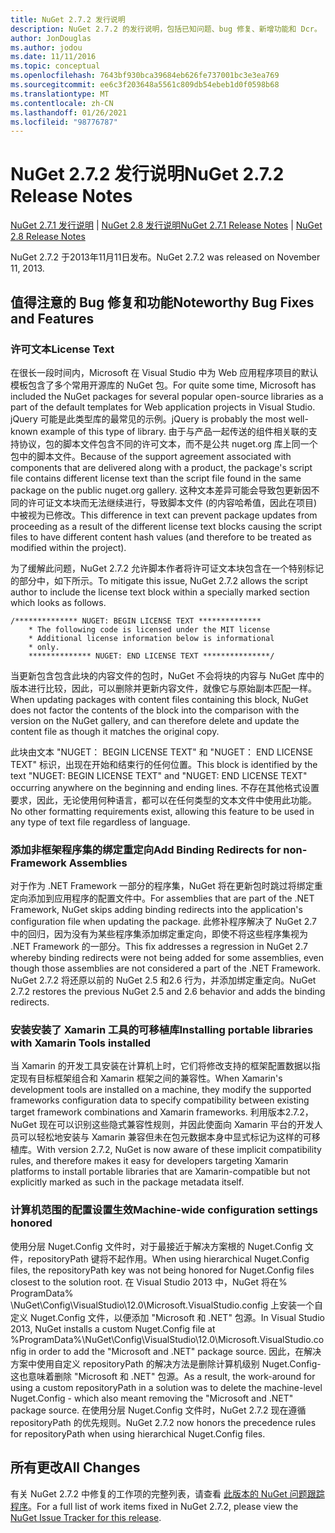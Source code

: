 ```yaml
---
title: NuGet 2.7.2 发行说明
description: NuGet 2.7.2 的发行说明，包括已知问题、bug 修复、新增功能和 Dcr。
author: JonDouglas
ms.author: jodou
ms.date: 11/11/2016
ms.topic: conceptual
ms.openlocfilehash: 7643bf930bca39684eb626fe737001bc3e3ea769
ms.sourcegitcommit: ee6c3f203648a5561c809db54ebeb1d0f0598b68
ms.translationtype: MT
ms.contentlocale: zh-CN
ms.lasthandoff: 01/26/2021
ms.locfileid: "98776787"
---
```

# <a name="nuget-272-release-notes"></a><span data-ttu-id="72a58-103">NuGet 2.7.2 发行说明</span><span class="sxs-lookup"><span data-stu-id="72a58-103">NuGet 2.7.2 Release Notes</span></span>

<span data-ttu-id="72a58-104">[NuGet 2.7.1 发行说明](../release-notes/nuget-2.7.1.md)  | [NuGet 2.8 发行说明](../release-notes/nuget-2.8.md)</span><span class="sxs-lookup"><span data-stu-id="72a58-104">[NuGet 2.7.1 Release Notes](../release-notes/nuget-2.7.1.md) | [NuGet 2.8 Release Notes](../release-notes/nuget-2.8.md)</span></span>

<span data-ttu-id="72a58-105">NuGet 2.7.2 于2013年11月11日发布。</span><span class="sxs-lookup"><span data-stu-id="72a58-105">NuGet 2.7.2 was released on November 11, 2013.</span></span>

## <a name="noteworthy-bug-fixes-and-features"></a><span data-ttu-id="72a58-106">值得注意的 Bug 修复和功能</span><span class="sxs-lookup"><span data-stu-id="72a58-106">Noteworthy Bug Fixes and Features</span></span>

### <a name="license-text"></a><span data-ttu-id="72a58-107">许可文本</span><span class="sxs-lookup"><span data-stu-id="72a58-107">License Text</span></span>
<span data-ttu-id="72a58-108">在很长一段时间内，Microsoft 在 Visual Studio 中为 Web 应用程序项目的默认模板包含了多个常用开源库的 NuGet 包。</span><span class="sxs-lookup"><span data-stu-id="72a58-108">For quite some time, Microsoft has included the NuGet packages for several popular open-source libraries as a part of the default templates for Web application projects in Visual Studio.</span></span> <span data-ttu-id="72a58-109">jQuery 可能是此类型库的最常见的示例。</span><span class="sxs-lookup"><span data-stu-id="72a58-109">jQuery is probably the most well-known example of this type of library.</span></span> <span data-ttu-id="72a58-110">由于与产品一起传送的组件相关联的支持协议，包的脚本文件包含不同的许可文本，而不是公共 nuget.org 库上同一个包中的脚本文件。</span><span class="sxs-lookup"><span data-stu-id="72a58-110">Because of the support agreement associated with components that are delivered along with a product, the package's script file contains different license text than the script file found in the same package on the public nuget.org gallery.</span></span> <span data-ttu-id="72a58-111">这种文本差异可能会导致包更新因不同的许可证文本块而无法继续进行，导致脚本文件 (的内容哈希值，因此在项目) 中被视为已修改。</span><span class="sxs-lookup"><span data-stu-id="72a58-111">This difference in text can prevent package updates from proceeding as a result of the different license text blocks causing the script files to have different content hash values (and therefore to be treated as modified within the project).</span></span>

<span data-ttu-id="72a58-112">为了缓解此问题，NuGet 2.7.2 允许脚本作者将许可证文本块包含在一个特别标记的部分中，如下所示。</span><span class="sxs-lookup"><span data-stu-id="72a58-112">To mitigate this issue, NuGet 2.7.2 allows the script author to include the license text block within a specially marked section which looks as follows.</span></span>

```
/************** NUGET: BEGIN LICENSE TEXT **************
    * The following code is licensed under the MIT license
    * Additional license information below is informational
    * only.
    ************** NUGET: END LICENSE TEXT ***************/
```

<span data-ttu-id="72a58-113">当更新包含包含此块的内容文件的包时，NuGet 不会将块的内容与 NuGet 库中的版本进行比较，因此，可以删除并更新内容文件，就像它与原始副本匹配一样。</span><span class="sxs-lookup"><span data-stu-id="72a58-113">When updating packages with content files containing this block, NuGet does not factor the contents of the block into the comparison with the version on the NuGet gallery, and can therefore delete and update the content file as though it matches the original copy.</span></span>

<span data-ttu-id="72a58-114">此块由文本 "NUGET： BEGIN LICENSE TEXT" 和 "NUGET： END LICENSE TEXT" 标识，出现在开始和结束行的任何位置。</span><span class="sxs-lookup"><span data-stu-id="72a58-114">This block is identified by the text "NUGET: BEGIN LICENSE TEXT" and "NUGET: END LICENSE TEXT" occurring anywhere on the beginning and ending lines.</span></span>  <span data-ttu-id="72a58-115">不存在其他格式设置要求，因此，无论使用何种语言，都可以在任何类型的文本文件中使用此功能。</span><span class="sxs-lookup"><span data-stu-id="72a58-115">No other formatting requirements exist, allowing this feature to be used in any type of text file regardless of language.</span></span>

### <a name="add-binding-redirects-for-non-framework-assemblies"></a><span data-ttu-id="72a58-116">添加非框架程序集的绑定重定向</span><span class="sxs-lookup"><span data-stu-id="72a58-116">Add Binding Redirects for non-Framework Assemblies</span></span>
<span data-ttu-id="72a58-117">对于作为 .NET Framework 一部分的程序集，NuGet 将在更新包时跳过将绑定重定向添加到应用程序的配置文件中。</span><span class="sxs-lookup"><span data-stu-id="72a58-117">For assemblies that are part of the .NET Framework, NuGet skips adding binding redirects into the application's configuration file when updating the package.</span></span> <span data-ttu-id="72a58-118">此修补程序解决了 NuGet 2.7 中的回归，因为没有为某些程序集添加绑定重定向，即使不将这些程序集视为 .NET Framework 的一部分。</span><span class="sxs-lookup"><span data-stu-id="72a58-118">This fix addresses a regression in NuGet 2.7 whereby binding redirects were not being added for some assemblies, even though those assemblies are not considered a part of the .NET Framework.</span></span> <span data-ttu-id="72a58-119">NuGet 2.7.2 将还原以前的 NuGet 2.5 和2.6 行为，并添加绑定重定向。</span><span class="sxs-lookup"><span data-stu-id="72a58-119">NuGet 2.7.2 restores the previous NuGet 2.5 and 2.6 behavior and adds the binding redirects.</span></span>

### <a name="installing-portable-libraries-with-xamarin-tools-installed"></a><span data-ttu-id="72a58-120">安装安装了 Xamarin 工具的可移植库</span><span class="sxs-lookup"><span data-stu-id="72a58-120">Installing portable libraries with Xamarin Tools installed</span></span>
<span data-ttu-id="72a58-121">当 Xamarin 的开发工具安装在计算机上时，它们将修改支持的框架配置数据以指定现有目标框架组合和 Xamarin 框架之间的兼容性。</span><span class="sxs-lookup"><span data-stu-id="72a58-121">When Xamarin's development tools are installed on a machine, they modify the supported frameworks configuration data to specify compatibility between existing target framework combinations and Xamarin frameworks.</span></span> <span data-ttu-id="72a58-122">利用版本2.7.2，NuGet 现在可以识别这些隐式兼容性规则，并因此使面向 Xamarin 平台的开发人员可以轻松地安装与 Xamarin 兼容但未在包元数据本身中显式标记为这样的可移植库。</span><span class="sxs-lookup"><span data-stu-id="72a58-122">With version 2.7.2, NuGet is now aware of these implicit compatibility rules, and therefore makes it easy for developers targeting Xamarin platforms to install portable libraries that are Xamarin-compatible but not explicitly marked as such in the package metadata itself.</span></span>

### <a name="machine-wide-configuration-settings-honored"></a><span data-ttu-id="72a58-123">计算机范围的配置设置生效</span><span class="sxs-lookup"><span data-stu-id="72a58-123">Machine-wide configuration settings honored</span></span>
<span data-ttu-id="72a58-124">使用分层 Nuget.Config 文件时，对于最接近于解决方案根的 Nuget.Config 文件，repositoryPath 键将不起作用。</span><span class="sxs-lookup"><span data-stu-id="72a58-124">When using hierarchical Nuget.Config files, the repositoryPath key was not being honored for Nuget.Config files closest to the solution root.</span></span> <span data-ttu-id="72a58-125">在 Visual Studio 2013 中，NuGet 将在% ProgramData% \NuGet\Config\VisualStudio\12.0\Microsoft.VisualStudio.config 上安装一个自定义 Nuget.Config 文件，以便添加 "Microsoft 和 .NET" 包源。</span><span class="sxs-lookup"><span data-stu-id="72a58-125">In Visual Studio 2013, NuGet installs a custom Nuget.Config file at %ProgramData%\NuGet\Config\VisualStudio\12.0\Microsoft.VisualStudio.config in order to add the "Microsoft and .NET" package source.</span></span> <span data-ttu-id="72a58-126">因此，在解决方案中使用自定义 repositoryPath 的解决方法是删除计算机级别 Nuget.Config-这也意味着删除 "Microsoft 和 .NET" 包源。</span><span class="sxs-lookup"><span data-stu-id="72a58-126">As a result, the work-around for using a custom repositoryPath in a solution was to delete the machine-level Nuget.Config - which also meant removing the "Microsoft and .NET" package source.</span></span> <span data-ttu-id="72a58-127">在使用分层 Nuget.Config 文件时，NuGet 2.7.2 现在遵循 repositoryPath 的优先规则。</span><span class="sxs-lookup"><span data-stu-id="72a58-127">NuGet 2.7.2 now honors the precedence rules for repositoryPath when using hierarchical Nuget.Config files.</span></span>

## <a name="all-changes"></a><span data-ttu-id="72a58-128">所有更改</span><span class="sxs-lookup"><span data-stu-id="72a58-128">All Changes</span></span>
<span data-ttu-id="72a58-129">有关 NuGet 2.7.2 中修复的工作项的完整列表，请查看 [此版本的 NuGet 问题跟踪程序](https://nuget.codeplex.com/workitem/list/advanced?keyword=&status=All&type=All&priority=All&release=NuGet%202.7.2&assignedTo=All&component=All&sortField=LastUpdatedDate&sortDirection=Descending&page=0&reasonClosed=Fixed)。</span><span class="sxs-lookup"><span data-stu-id="72a58-129">For a full list of work items fixed in NuGet 2.7.2, please view the [NuGet Issue Tracker for this release](https://nuget.codeplex.com/workitem/list/advanced?keyword=&status=All&type=All&priority=All&release=NuGet%202.7.2&assignedTo=All&component=All&sortField=LastUpdatedDate&sortDirection=Descending&page=0&reasonClosed=Fixed).</span></span>
